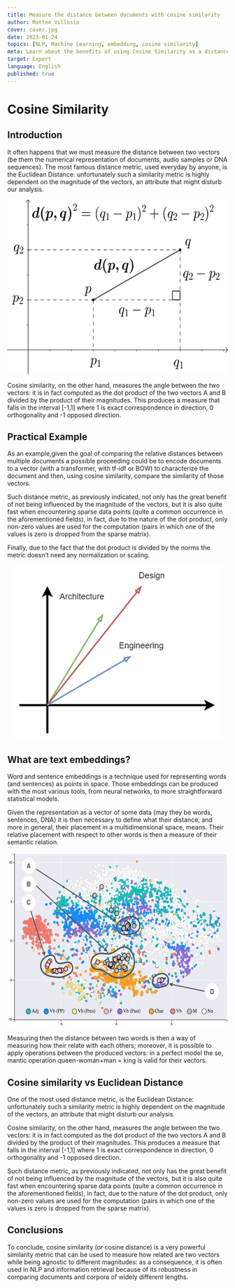 ```yaml
---
title: Measure the distance between documents with cosine similarity
author: Matteo Villosio
cover: cover.jpg
date: 2023-01-24
topics: [NLP, Machine Learning, embedding, cosine similarity]
meta: Learn about the benefits of using Cosine Similarity as a distance metric in NLP and information retrieval. Unlike Euclidean Distance, Cosine Similarity is not influenced by the magnitude of vectors and is faster with sparse data points. Understand how it is computed as the dot product of two vectors divided by their magnitudes and the range of [-1,1] it produces. Discover its use in comparing documents and corpora of different lengths in NLP and information retrieval.
target: Expert
language: English
published: true
---
```


# Cosine Similarity

## Introduction

It often happens that we must measure the distance between two vectors (be them the numerical representation of documents, audio samples or DNA sequences). The most famous distance metric, used everyday by anyone, is the Euclidean Distance: unfortunately such a similarity metric is highly dependent on the magnitude of the vectors, an attribute that might disturb our analysis.

<p align="center">
  <img src="./euclidean_distance_2d.png" height="400px" width="auto" alt="euclidean_distance_2d"/>
</p>

Cosine similarity, on the other hand, measures the angle between the two vectors: it is in fact computed as the dot product of the two vectors A and B divided by the product of their magnitudes. This produces a measure that falls in the interval [-1,1] where 1 is exact correspondence in direction, 0 orthogonality and -1 opposed direction.

## Practical Example

As an example,given the goal of comparing the relative distances between multiple documents a possible proceeding could be to encode documents to a vector (with a transformer, with tf-idf or BOW) to characterize the document and then, using cosine similarity, compare the similarity of those vectors.

Such distance metric, as previously indicated, not only has the great benefit of not being influenced by the magnitude of the vectors, but it is also quite fast when encountering sparse data points (quite a common occurrence in the aforementioned fields), in fact, due to the nature of the dot product, only non-zero values are used for the computation (pairs in which one of the values is zero is dropped from the sparse matrix).

Finally, due to the fact that the dot product is divided by the norms the metric doesn’t need any normalization or scaling.

<p align="center">
  <img src="./topic_vectors.png" height="400px" width="auto" alt="topic_vectors"/>
</p>

## What are text embeddings?

Word and sentence embeddings is a technique used for representing words (and sentences) as points in space. Those embeddings can be produced with the most various tools, from neural networks, to more straightforward statistical models.

Given the representation as a vector of some data (may they be words, sentences, DNA) it is then necessary to define what their distance, and more in general, their placement in a multidimensional space, means. Their relative placement with respect to other words is then a measure of their semantic relation.

<p align="center">
  <img src="./embedding_viz.png" height="400px" width="auto" alt="embedding_viz"/>
</p>

Measuring then the distance between two words is then a way of measuring how their relate with each others; moreover, it is possible to apply operations between the produced vectors: in a perfect model the se, mantic operation queen-woman+man = king is valid for their vectors.

## Cosine similarity vs Euclidean Distance

One of the most used distance metric, is the Euclidean Distance: unfortunately such a similarity metric is highly dependent on the magnitude of the vectors, an attribute that might disturb our analysis.

Cosine similarity, on the other hand, measures the angle between the two vectors: it is in fact computed as the dot product of the two vectors A and B divided by the product of their magnitudes. This produces a measure that falls in the interval [-1,1] where 1 is exact correspondence in direction, 0 orthogonality and -1 opposed direction.

Such distance metric, as previously indicated, not only has the great benefit of not being influenced by the magnitude of the vectors, but it is also quite fast when encountering sparse data points (quite a common occurrence in the aforementioned fields), in fact, due to the nature of the dot product, only non-zero values are used for the computation (pairs in which one of the values is zero is dropped from the sparse matrix).

## Conclusions

To conclude, cosine similarity (or cosine distance) is a very powerful similarity metric that can be used to measure how related are two vectors while being agnostic to different magnitudes: as a consequence, it is often used in NLP and information retrieval because of its robustness in comparing documents and corpora of widely different lengths.
